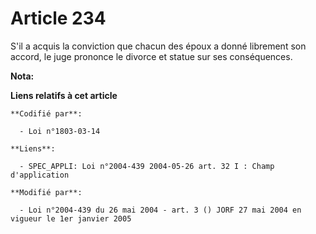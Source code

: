 # Article 234

S'il a acquis la conviction que chacun des époux a donné librement son accord, le juge prononce le divorce et statue sur ses
conséquences.

**Nota:**



**Liens relatifs à cet article**

	**Codifié par**:

	  - Loi n°1803-03-14

	**Liens**:

	  - SPEC_APPLI: Loi n°2004-439 2004-05-26 art. 32 I : Champ d'application

	**Modifié par**:

	  - Loi n°2004-439 du 26 mai 2004 - art. 3 () JORF 27 mai 2004 en vigueur le 1er janvier 2005
